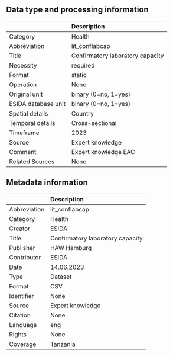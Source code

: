 ## Data type and processing information 

|                     | Description                      |
|:--------------------|:---------------------------------|
| Category            | Health                           |
| Abbreviation        | lit_conflabcap                   |
| Title               | Confirmatory laboratory capacity |
| Necessity           | required                         |
| Format              | static                           |
| Operation           | None                             |
| Original unit       | binary (0=no, 1=yes)             |
| ESIDA database unit | binary (0=no, 1=yes)             |
| Spatial details     | Country                          |
| Temporal details    | Cross-sectional                  |
| Timeframe           | 2023                             |
| Source              | Expert knowledge                 |
| Comment             | Expert knowledge EAC             |
| Related Sources     | None                             |

## Metadata information 

|              | Description                      |
|:-------------|:---------------------------------|
| Abbreviation | lit_conflabcap                   |
| Category     | Health                           |
| Creator      | ESIDA                            |
| Title        | Confirmatory laboratory capacity |
| Publisher    | HAW Hamburg                      |
| Contributor  | ESIDA                            |
| Date         | 14.06.2023                       |
| Type         | Dataset                          |
| Format       | CSV                              |
| Identifier   | None                             |
| Source       | Expert knowledge                 |
| Citation     | None                             |
| Language     | eng                              |
| Rights       | None                             |
| Coverage     | Tanzania                         |